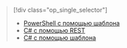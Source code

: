 > [!div class="op_single_selector"]
> * [PowerShell с помощью шаблона](../articles/iot-hub/iot-hub-rm-template-powershell.md)
> * [C# с помощью REST](../articles/iot-hub/iot-hub-rm-rest.md)
> * [C# с помощью шаблона](../articles/iot-hub/iot-hub-rm-template.md)
> 
> 

